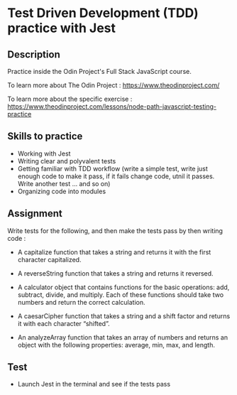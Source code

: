 # Test Driven Development (TDD) practice with Jest

## Description

Practice inside the Odin Project's Full Stack JavaScript course.

To learn more about The Odin Project : https://www.theodinproject.com/

To learn more about the specific exercise : https://www.theodinproject.com/lessons/node-path-javascript-testing-practice

## Skills to practice

- Working with Jest
- Writing clear and polyvalent tests
- Getting familiar with TDD workflow (write a simple test, write just enough code to make it pass, if it fails change code, utnil it passes. Write another test ... and so on)
- Organizing code into modules

## Assignment

Write tests for the following, and then make the tests pass by then writing code :

- A capitalize function that takes a string and returns it with the first character capitalized.

- A reverseString function that takes a string and returns it reversed.

- A calculator object that contains functions for the basic operations: add, subtract, divide, and multiply. Each of these functions should take two numbers and return the correct calculation.

- A caesarCipher function that takes a string and a shift factor and returns it with each character “shifted”. 
  
- An analyzeArray function that takes an array of numbers and returns an object with the following properties: average, min, max, and length.

## Test

- Launch Jest in the terminal and see if the tests pass